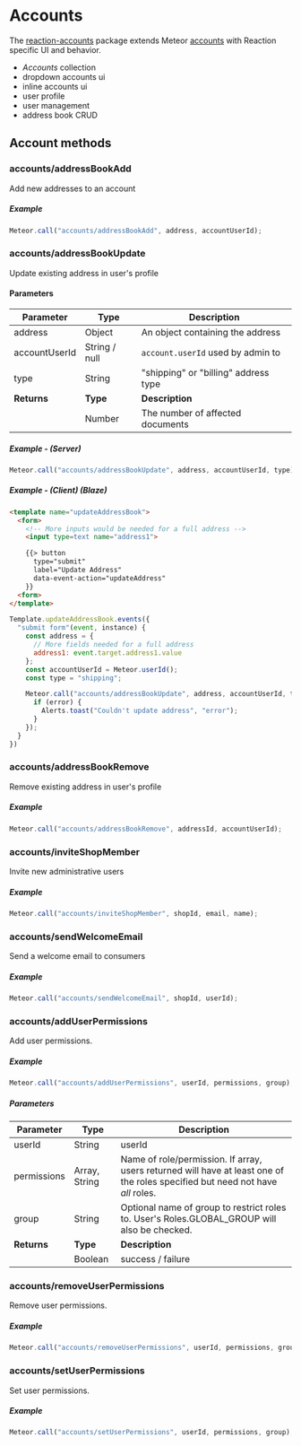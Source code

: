 # Accounts
The [reaction-accounts](https://github.com/reactioncommerce/reaction/tree/development/packages/reaction-accounts) package extends Meteor [accounts](http://guide.meteor.com/accounts.html) with Reaction specific UI and behavior.
- _Accounts_ collection
- dropdown accounts ui
- inline accounts ui
- user profile
- user management
- address book CRUD

## Account methods
### accounts/addressBookAdd
Add new addresses to an account

##### Example

```js
Meteor.call("accounts/addressBookAdd", address, accountUserId);
```

### accounts/addressBookUpdate
Update existing address in user's profile

#### Parameters
Parameter     | Type          | Description
------------- | ------------- | ------------------------------------
address       | Object        | An object containing the address
accountUserId | String / null | `account.userId` used by admin to
type          | String        | "shipping" or "billing" address type
**Returns**   | **Type**      | **Description**
              | Number        | The number of affected documents

##### Example - (Server)

```js
Meteor.call("accounts/addressBookUpdate", address, accountUserId, type);
```

##### Example - (Client) (Blaze)
```html
<template name="updateAddressBook">
  <form>
    <!-- More inputs would be needed for a full address -->
    <input type=text name="address1">

    {{> button
      type="submit"
      label="Update Address"
      data-event-action="updateAddress"
    }}
  <form>
</template>
```

```js
Template.updateAddressBook.events({
  "submit form"(event, instance) {
    const address = {
      // More fields needed for a full address
      address1: event.target.address1.value
    };
    const accountUserId = Meteor.userId();
    const type = "shipping";

    Meteor.call("accounts/addressBookUpdate", address, accountUserId, type, (error, result) => {
      if (error) {
        Alerts.toast("Couldn't update address", "error");
      }
    });
  }
})
```

### accounts/addressBookRemove
Remove existing address in user's profile

##### Example

```js
Meteor.call("accounts/addressBookRemove", addressId, accountUserId);
```

### accounts/inviteShopMember
Invite new administrative users

##### Example

```js
Meteor.call("accounts/inviteShopMember", shopId, email, name);
```

### accounts/sendWelcomeEmail
Send a welcome email to consumers

##### Example

```js
Meteor.call("accounts/sendWelcomeEmail", shopId, userId);
```

### accounts/addUserPermissions
Add user permissions.

##### Example

```js
Meteor.call("accounts/addUserPermissions", userId, permissions, group);
```

##### Parameters
Parameter   | Type          | Description
----------- | ------------- | -------------------------------------------------------------------------------------------------------------------------------
userId      | String        | userId
permissions | Array, String | Name of role/permission.  If array, users returned will have at least one of the roles specified but need not have _all_ roles.
group       | String        | Optional name of group to restrict roles to. User's Roles.GLOBAL_GROUP will also be checked.
**Returns** | **Type**      | **Description**
            | Boolean       | success / failure



### accounts/removeUserPermissions
Remove user permissions.

##### Example

```js
Meteor.call("accounts/removeUserPermissions", userId, permissions, group);
```

### accounts/setUserPermissions
Set user permissions.

##### Example

```js
Meteor.call("accounts/setUserPermissions", userId, permissions, group);
```
